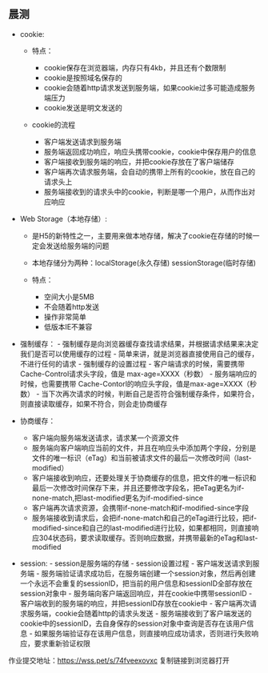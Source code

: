 ## 晨测
- cookie:
  - 特点：
    - cookie保存在浏览器端，内存只有4kb，并且还有个数限制
    - cookie是按照域名保存的
    - cookie会随着http请求发送到服务端，如果cookie过多可能造成服务端压力
    - cookie发送是明文发送的

  - cookie的流程
    - 客户端发送请求到服务端
    - 服务端返回成功响应，响应头携带cookie，cookie中保存用户的信息
    - 客户端接收到服务端的响应，并把cookie存放在了客户端储存
    - 客户端再次请求服务端，会自动的携带上所有的cookie，放在自己的请求头上
    - 服务端接收到的请求头中的cookie，判断是哪一个用户，从而作出对应响应

- Web Storage（本地存储）:
  - 是H5的新特性之一，主要用来做本地存储，解决了cookie在存储的时候一定会发送给服务端的问题
  - 本地存储分为两种：localStorage(永久存储) sessionStorage(临时存储)

  - 特点：
    - 空间大小是5MB
    - 不会随着http发送
    - 操作非常简单
    - 低版本IE不兼容



- 强制缓存：
      - 强制缓存是向浏览器缓存查找请求结果，并根据请求结果来决定我们是否可以使用缓存的过程
      - 简单来讲，就是浏览器直接使用自己的缓存，不进行任何的请求
      - 强制缓存的设置过程
          - 客户端请求的时候，需要携带 Cache-Control请求头字段，值是 max-age=XXXX（秒数）
          - 服务端响应的时候，也需要携带 Cache-Contorl的响应头字段，值是max-age=XXXX（秒数）
          - 当下次再次请求的时候，判断自己是否符合强制缓存条件，如果符合，则直接读取缓存，如果不符合，则会走协商缓存

- 协商缓存：
  - 客户端向服务端发送请求，请求某一个资源文件
  - 服务端向客户端响应当前的文件，并且在响应头中添加两个字段，分别是文件的唯一标识（eTag）和当前被请求文件的最后一次修改时间（last-modified）
  - 客户端接收到响应，还要处理关于协商缓存的信息，把文件的唯一标识和最后一次修改时间保存下来，并且还要修改字段名，把eTag更名为if-none-match,把last-modified更名为if-modified-since
  - 客户端再次请求资源，会携带if-none-match和if-modified-since字段
  - 服务端接收到请求后，会把if-none-match和自己的eTag进行比较，把if-modified-since和自己的last-modified进行比较，如果都相同，则直接响应304状态码，要求读取缓存。否则响应数据，并携带最新的eTag和last-modified

- session:
      - session是服务端的存储
      - session设置过程
          - 客户端发送请求到服务端
          - 服务端验证请求成功后，在服务端创建一个session对象，然后再创建一个永远不会重复的sessionID，把当前的用户信息和sessionID全部存放在session对象中
          - 服务端向客户端返回响应，并在cookie中携带sessionID
          - 客户端收到的服务端的响应，并把sessionID存放在cookie中
          - 客户端再次请求服务端，cookie会随着http的请求头发送
          - 服务端接收到了客户端发送的cookie中的sessionID，去自身保存的session对象中查询是否存在该用户信息
          - 如果服务端验证存在该用户信息，则直接响应成功请求，否则进行失败响应，要求重新验证权限

作业提交地址：https://wss.pet/s/74fveexovxc 复制链接到浏览器打开
